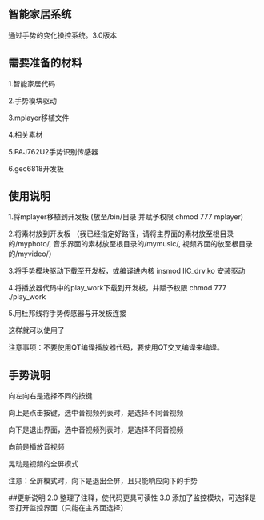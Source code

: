 ## 智能家居系统
通过手势的变化操控系统。3.0版本

## 需要准备的材料
1.智能家居代码 

2.手势模块驱动  

3.mplayer移植文件 

4.相关素材  

5.PAJ762U2手势识别传感器 

6.gec6818开发板
## 使用说明
1.将mplayer移植到开发板 (放至/bin/目录 并赋予权限 chmod 777 mplayer)

2.将素材放到开发板 （我已经指定好路径，请将主界面的素材放至根目录的/myphoto/, 音乐界面的素材放至根目录的/mymusic/, 视频界面的放至根目录的/myvideo/）

3.将手势模块驱动下载至开发板，或编译进内核  insmod IIC_drv.ko 安装驱动

4.将播放器代码中的play_work下载到开发板，并赋予权限 chmod 777 ./play_work

5.用杜邦线将手势传感器与开发板连接

这样就可以使用了

注意事项：不要使用QT编译播放器代码，要使用QT交叉编译来编译。

## 手势说明
向左向右是选择不同的按键

向上是点击按键，选中音视频列表时，是选择不同音视频

向下是退出界面，选中音视频列表时，是选择不同音视频

向前是播放音视频 

晃动是视频的全屏模式

注意：全屏模式时，向下是退出全屏，且只能响应向下的手势

##更新说明
2.0 整理了注释，使代码更具可读性
3.0 添加了监控模块，可选择是否打开监控界面（只能在主界面选择）
